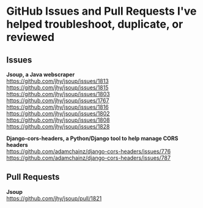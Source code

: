 # GitHub Issues and Pull Requests I've helped troubleshoot, duplicate, or reviewed  

## Issues  
**Jsoup, a Java webscraper**  
https://github.com/jhy/jsoup/issues/1813  
https://github.com/jhy/jsoup/issues/1815  
https://github.com/jhy/jsoup/issues/1803  
https://github.com/jhy/jsoup/issues/1767  
https://github.com/jhy/jsoup/issues/1816  
https://github.com/jhy/jsoup/issues/1802  
https://github.com/jhy/jsoup/issues/1808  
https://github.com/jhy/jsoup/issues/1828  

**Django-cors-headers, a Python/Django tool to help manage CORS headers**  
https://github.com/adamchainz/django-cors-headers/issues/776  
https://github.com/adamchainz/django-cors-headers/issues/787  

## Pull Requests   
**Jsoup**  
https://github.com/jhy/jsoup/pull/1821
